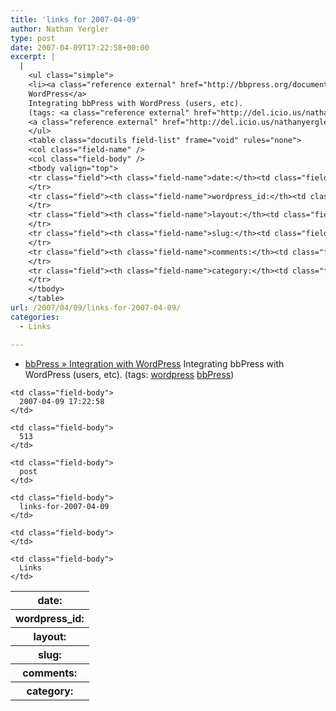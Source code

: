```yaml
---
title: 'links for 2007-04-09'
author: Nathan Yergler
type: post
date: 2007-04-09T17:22:58+00:00
excerpt: |
  |
    <ul class="simple">
    <li><a class="reference external" href="http://bbpress.org/documentation/integration-with-wordpress/">bbPress » Integration with
    WordPress</a>
    Integrating bbPress with WordPress (users, etc).
    (tags: <a class="reference external" href="http://del.icio.us/nathanyergler/wordpress">wordpress</a>
    <a class="reference external" href="http://del.icio.us/nathanyergler/bbPress">bbPress</a>)</li>
    </ul>
    <table class="docutils field-list" frame="void" rules="none">
    <col class="field-name" />
    <col class="field-body" />
    <tbody valign="top">
    <tr class="field"><th class="field-name">date:</th><td class="field-body">2007-04-09 17:22:58</td>
    </tr>
    <tr class="field"><th class="field-name">wordpress_id:</th><td class="field-body">513</td>
    </tr>
    <tr class="field"><th class="field-name">layout:</th><td class="field-body">post</td>
    </tr>
    <tr class="field"><th class="field-name">slug:</th><td class="field-body">links-for-2007-04-09</td>
    </tr>
    <tr class="field"><th class="field-name">comments:</th><td class="field-body"></td>
    </tr>
    <tr class="field"><th class="field-name">category:</th><td class="field-body">Links</td>
    </tr>
    </tbody>
    </table>
url: /2007/04/09/links-for-2007-04-09/
categories:
  - Links

---
```

<ul class="simple">
  <li>
    <a class="reference external" href="http://bbpress.org/documentation/integration-with-wordpress/">bbPress » Integration with WordPress</a> Integrating bbPress with WordPress (users, etc). (tags: <a class="reference external" href="http://del.icio.us/nathanyergler/wordpress">wordpress</a> <a class="reference external" href="http://del.icio.us/nathanyergler/bbPress">bbPress</a>)
  </li>
</ul>

<table class="docutils field-list" frame="void" rules="none">
  <col class="field-name" /> <col class="field-body" /> <tr class="field">
    <th class="field-name">
      date:
    </th>

    <td class="field-body">
      2007-04-09 17:22:58
    </td>
  </tr>

  <tr class="field">
    <th class="field-name">
      wordpress_id:
    </th>

    <td class="field-body">
      513
    </td>
  </tr>

  <tr class="field">
    <th class="field-name">
      layout:
    </th>

    <td class="field-body">
      post
    </td>
  </tr>

  <tr class="field">
    <th class="field-name">
      slug:
    </th>

    <td class="field-body">
      links-for-2007-04-09
    </td>
  </tr>

  <tr class="field">
    <th class="field-name">
      comments:
    </th>

    <td class="field-body">
    </td>
  </tr>

  <tr class="field">
    <th class="field-name">
      category:
    </th>

    <td class="field-body">
      Links
    </td>
  </tr>
</table>